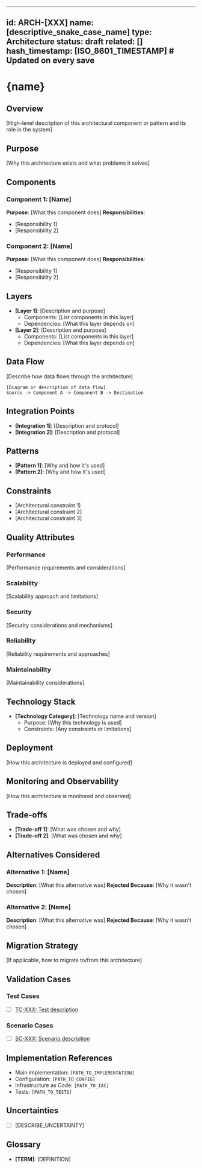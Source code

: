 <!--
Template Metadata (used by type registry generator)
type: Architecture
id_prefix: ARCH
name_guidelines: "Architectural pattern or style"
name_examples: ["microservices", "event_driven", "three_tier", "hexagonal"]
file_extension: md

Validation rules: see .specify/schemas/template-schema.json
-->
<!-- See components/spec-header.md for header format -->
---
id: ARCH-[XXX]
name: [descriptive_snake_case_name]
type: Architecture
status: draft
related: []
hash_timestamp: [ISO_8601_TIMESTAMP]  # Updated on every save
---

# {name}

## Overview
[High-level description of this architectural component or pattern and its role in the system]

## Purpose
[Why this architecture exists and what problems it solves]

## Components
### Component 1: [Name]
**Purpose**: [What this component does]
**Responsibilities**:
- [Responsibility 1]
- [Responsibility 2]

### Component 2: [Name]
**Purpose**: [What this component does]
**Responsibilities**:
- [Responsibility 1]
- [Responsibility 2]

## Layers
- **[Layer 1]**: [Description and purpose]
  - Components: [List components in this layer]
  - Dependencies: [What this layer depends on]
- **[Layer 2]**: [Description and purpose]
  - Components: [List components in this layer]
  - Dependencies: [What this layer depends on]

## Data Flow
[Describe how data flows through the architecture]

```
[Diagram or description of data flow]
Source -> Component A -> Component B -> Destination
```

## Integration Points
- **[Integration 1]**: [Description and protocol]
- **[Integration 2]**: [Description and protocol]

## Patterns
- **[Pattern 1]**: [Why and how it's used]
- **[Pattern 2]**: [Why and how it's used]

## Constraints
- [Architectural constraint 1]
- [Architectural constraint 2]
- [Architectural constraint 3]

## Quality Attributes
### Performance
[Performance requirements and considerations]

### Scalability
[Scalability approach and limitations]

### Security
[Security considerations and mechanisms]

### Reliability
[Reliability requirements and approaches]

### Maintainability
[Maintainability considerations]

## Technology Stack
- **[Technology Category]**: [Technology name and version]
  - Purpose: [Why this technology is used]
  - Constraints: [Any constraints or limitations]

## Deployment
[How this architecture is deployed and configured]

## Monitoring and Observability
[How this architecture is monitored and observed]

## Trade-offs
- **[Trade-off 1]**: [What was chosen and why]
- **[Trade-off 2]**: [What was chosen and why]

## Alternatives Considered
### Alternative 1: [Name]
**Description**: [What this alternative was]
**Rejected Because**: [Why it wasn't chosen]

### Alternative 2: [Name]
**Description**: [What this alternative was]
**Rejected Because**: [Why it wasn't chosen]

## Migration Strategy
[If applicable, how to migrate to/from this architecture]

<!-- See components/spec-validation-cases.md for validation case format -->
## Validation Cases

### Test Cases
- [ ] [TC-XXX: Test description](/specs/test-cases/TC-XXX.yaml)

### Scenario Cases
- [ ] [SC-XXX: Scenario description](/specs/scenario-cases/SC-XXX.yaml)

<!-- See components/spec-implementation-refs.md for implementation reference format -->
## Implementation References

- Main implementation: `[PATH_TO_IMPLEMENTATION]`
- Configuration: `[PATH_TO_CONFIG]`
- Infrastructure as Code: `[PATH_TO_IAC]`
- Tests: `[PATH_TO_TESTS]`

<!-- See components/spec-uncertainties.md for uncertainties format -->
## Uncertainties

- [ ] [DESCRIBE_UNCERTAINTY]

## Glossary
- **[TERM]**: [DEFINITION]